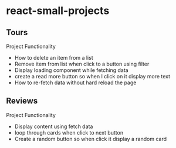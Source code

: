 # react-small-projects

## Tours

Project Functionality

- How to delete an item from a list
- Remove item from list when click to a button using filter
- Display loading component while fetching data
- create a read more button so when I click on it display more text
- How to re-fetch data without hard reload the page

## Reviews

Project Functionality

- Display content using fetch data
- loop through cards when click to next button
- Create a random button so when click it display a random card
